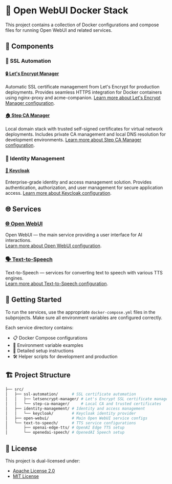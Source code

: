 # 🐳 Open WebUI Docker Stack

This project contains a collection of Docker configurations and compose files for running Open WebUI and related services.

## 🧩 Components

### 🔐 SSL Automation

#### [🔒 Let's Encrypt Manager](src/ssl-automation/letsencrypt-manager)

Automatic SSL certificate management from Let's Encrypt for production deployments. Provides seamless HTTPS integration for Docker containers using nginx-proxy and acme-companion.
[Learn more about Let's Encrypt Manager configuration](src/ssl-automation/letsencrypt-manager/README.md).

#### [🏠 Step CA Manager](src/ssl-automation/step-ca-manager)

Local domain stack with trusted self-signed certificates for virtual network deployments. Includes private CA management and local DNS resolution for development environments.
[Learn more about Step CA Manager configuration](src/ssl-automation/step-ca-manager/README.md).

### 🔑 Identity Management

#### [🔐 Keycloak](src/identity-management/keycloak)

Enterprise-grade identity and access management solution. Provides authentication, authorization, and user management for secure application access.
[Learn more about Keycloak configuration](src/identity-management/keycloak/README.md).

## 🌐 Services

### [🌐 Open WebUI](src/open-webui)

Open WebUI — the main service providing a user interface for AI interactions.  
[Learn more about Open WebUI configuration](src/open-webui/README.md).

### [🗣️ Text-to-Speech](src/text-to-speech)

Text-to-Speech — services for converting text to speech with various TTS engines.  
[Learn more about Text-to-Speech configuration](src/text-to-speech/README.md).

## 🚀 Getting Started

To run the services, use the appropriate `docker-compose.yml` files in the subprojects. Make sure all environment variables are configured correctly.

Each service directory contains:

- 📋 Docker Compose configurations
- 🔧 Environment variable examples
- 📖 Detailed setup instructions
- 🛠️ Helper scripts for development and production

## 🏗️ Project Structure

```sh
├── src/
│   ├── ssl-automation/      # SSL certificate automation
│   │   ├── letsencrypt-manager/ # Let's Encrypt SSL certificate management
│   │   └── step-ca-manager/     # Local CA and trusted certificates
│   ├── identity-management/ # Identity and access management
│   │   └── keycloak/        # Keycloak identity provider
│   ├── open-webui/          # Main Open WebUI service configs
│   └── text-to-speech/      # TTS service configurations
│       ├── openai-edge-tts/ # OpenAI Edge TTS setup
│       └── openedai-speech/ # OpenedAI Speech setup
```

## 📄 License

This project is dual-licensed under:

- [Apache License 2.0](LICENSE-APACHE)
- [MIT License](LICENSE-MIT)
